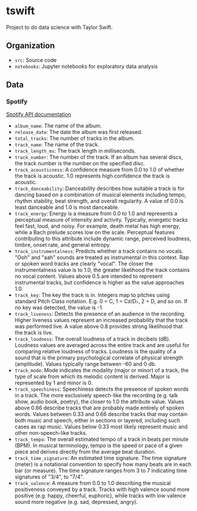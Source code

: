 # tswift

Project to do data science with Taylor Swift.

## Organization

- `src`: Source code
- `notebooks`: Jupyter notebooks for exploratory data analysis

## Data

### Spotify

[Spotify API documentation](https://developer.spotify.com/documentation/web-api/reference/#/)

- `album_name`: The name of the album.
- `release_date`: The date the album was first released.
- `total_tracks`:  The number of tracks in the album.
- `track_name`: The name of the track.
- `track_length_ms`: The track length in milliseconds.
- `track_number`: The number of the track. If an album has several discs, the track number is the number on the specified disc.
- `track_acousticness`: A confidence measure from 0.0 to 1.0 of whether the track is acoustic. 1.0 represents high confidence the track is acoustic.
- `track_danceability`: Danceability describes how suitable a track is for dancing based on a combination of musical elements including tempo, rhythm stability, beat strength, and overall regularity. A value of 0.0 is least danceable and 1.0 is most danceable.
- `track_energy`: Energy is a measure from 0.0 to 1.0 and represents a perceptual measure of intensity and activity. Typically, energetic tracks feel fast, loud, and noisy. For example, death metal has high energy, while a Bach prelude scores low on the scale. Perceptual features contributing to this attribute include dynamic range, perceived loudness, timbre, onset rate, and general entropy.
- `track_instrumentalness`: Predicts whether a track contains no vocals. "Ooh" and "aah" sounds are treated as instrumental in this context. Rap or spoken word tracks are clearly "vocal". The closer the instrumentalness value is to 1.0, the greater likelihood the track contains no vocal content. Values above 0.5 are intended to represent instrumental tracks, but confidence is higher as the value approaches 1.0.
- `track_key`: The key the track is in. Integers map to pitches using standard Pitch Class notation. E.g. 0 = C, 1 = C♯/D♭, 2 = D, and so on. If no key was detected, the value is -1.
- `track_liveness`: Detects the presence of an audience in the recording. Higher liveness values represent an increased probability that the track was performed live. A value above 0.8 provides strong likelihood that the track is live.
- `track_loudness`: The overall loudness of a track in decibels (dB). Loudness values are averaged across the entire track and are useful for comparing relative loudness of tracks. Loudness is the quality of a sound that is the primary psychological correlate of physical strength (amplitude). Values typically range between -60 and 0 db.
- `track_mode`: Mode indicates the modality (major or minor) of a track, the type of scale from which its melodic content is derived. Major is represented by 1 and minor is 0.
- `track_speechiness`: Speechiness detects the presence of spoken words in a track. The more exclusively speech-like the recording (e.g. talk show, audio book, poetry), the closer to 1.0 the attribute value. Values above 0.66 describe tracks that are probably made entirely of spoken words. Values between 0.33 and 0.66 describe tracks that may contain both music and speech, either in sections or layered, including such cases as rap music. Values below 0.33 most likely represent music and other non-speech-like tracks.
- `track_tempo`: The overall estimated tempo of a track in beats per minute (BPM). In musical terminology, tempo is the speed or pace of a given piece and derives directly from the average beat duration.
- `track_time_signature`: An estimated time signature. The time signature (meter) is a notational convention to specify how many beats are in each bar (or measure). The time signature ranges from 3 to 7 indicating time signatures of "3/4", to "7/4".
- `track_valence`: A measure from 0.0 to 1.0 describing the musical positiveness conveyed by a track. Tracks with high valence sound more positive (e.g. happy, cheerful, euphoric), while tracks with low valence sound more negative (e.g. sad, depressed, angry).